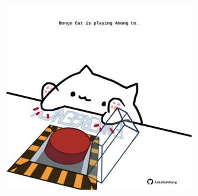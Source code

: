 <!-- built at 28/10/2025, 10:00:34 UTC -->
<p align="center">
  <img width="500" height="500" src="./ReadmeImage.svg">
</p>
